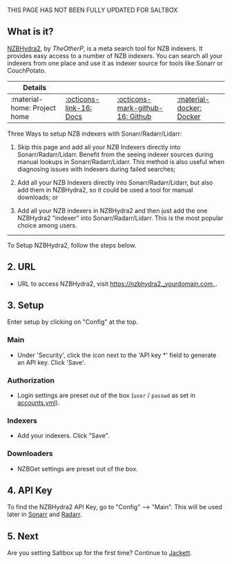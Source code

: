 THIS PAGE HAS NOT BEEN FULLY UPDATED FOR SALTBOX

## What is it?

[NZBHydra2](https://github.com/theotherp/nzbhydra2), by _TheOtherP_, is a meta search tool for NZB indexers. It provides easy access to a number of NZB indexers. You can search all your indexers from one place and use it as indexer source for tools like Sonarr or CouchPotato.

| Details     |             |             |             |
|-------------|-------------|-------------|-------------|
| :material-home: Project home | [:octicons-link-16: Docs](https://github.com/theotherp/nzbhydra2/wiki) | [:octicons-mark-github-16: Github](https://github.com/theotherp/nzbhydra2) | [:material-docker: Docker ](https://hub.docker.com/r/hotio/nzbhydra2)|

Three Ways to setup NZB indexers with Sonarr/Radarr/Lidarr:

1. Skip this page and add all your NZB Indexers directly into Sonarr/Radarr/Lidarr. Benefit from the seeing indexer sources during manual lookups in Sonarr/Radarr/Lidarr. This method is also useful when diagnosing issues with indexers during failed searches;

2. Add all your NZB Indexers directly into Sonarr/Radarr/Lidarr, but also add them in NZBHydra2, so it could be used a tool for manual downloads; or

3. Add all your NZB indexers in NZBHydra2 and then just add the one NZBHydra2 "indexer" into Sonarr/Radarr/Lidarr. This is the most popular choice among users.

---

To Setup NZBHydra2, follow the steps below.

## 2. URL

- URL to access NZBHydra2, visit https://nzbhydra2._yourdomain.com_.

## 3. Setup

Enter setup by clicking on "Config" at the top.

### Main

- Under 'Security', click the icon next to the 'API key *' field to generate an API key. Click 'Save'.

### Authorization

- Login settings are preset out of the box (`user` / `passwd` as set in [accounts.yml](/reference/accounts)).

### Indexers

- Add your indexers. Click "Save".

### Downloaders

- NZBGet settings are preset out of the box.

## 4. API Key

To find the NZBHydra2 API Key, go to "Config" --> "Main". This will be used later in [Sonarr](/apps/sonarr) and [Radarr](/apps/radarr).

## 5. Next

Are you setting Saltbox up for the first time?  Continue to [Jackett](/apps/jackett/).

